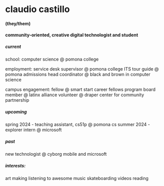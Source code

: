 # claudio castillo
#### (they/them)

#### community-oriented, creative digital technologist and student


##### **current**
school:
computer science @ pomona college

employment:
service desk supervisor @ pomona college ITS
tour guide @ pomona admissions
head coordinator @ black and brown in computer science

campus engagement:
fellow @ smart start career fellows program
board member @ latinx alliance
volunteer @ draper center for community partnership

##### **upcoming**
spring 2024 - teaching assistant, cs51p @ pomona cs 
summer 2024 - explorer intern @ microsoft


##### **past**
new technologist @ cyborg mobile and microsoft


##### interests:
art making
listening to awesome music
skateboarding videos
reading 
